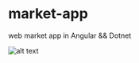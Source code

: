 # market-app
web market app in Angular &amp;&amp; Dotnet

![alt text](https://github.com/hun251/market-app/blob/main/prints/market-app.png)
